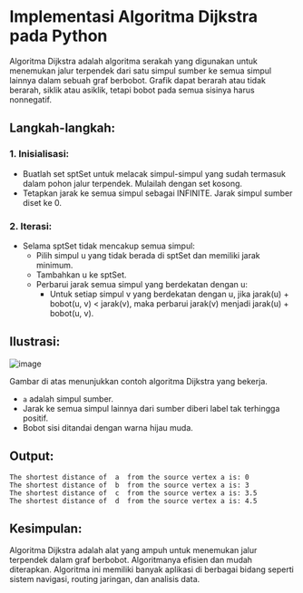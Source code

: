 # Implementasi Algoritma Dijkstra pada Python

Algoritma Dijkstra adalah algoritma serakah yang digunakan untuk menemukan jalur terpendek dari satu simpul sumber ke semua simpul lainnya dalam sebuah graf berbobot. Grafik dapat berarah atau tidak berarah, siklik atau asiklik, tetapi bobot pada semua sisinya harus nonnegatif.

## Langkah-langkah:

### 1. Inisialisasi:
- Buatlah set sptSet untuk melacak simpul-simpul yang sudah termasuk dalam pohon jalur terpendek. Mulailah dengan set kosong.
- Tetapkan jarak ke semua simpul sebagai INFINITE. Jarak simpul sumber diset ke 0.

### 2. Iterasi:

- Selama sptSet tidak mencakup semua simpul:
  - Pilih simpul u yang tidak berada di sptSet dan memiliki jarak minimum.
  - Tambahkan u ke sptSet.
  - Perbarui jarak semua simpul yang berdekatan dengan u:
    - Untuk setiap simpul v yang berdekatan dengan u, jika jarak(u) + bobot(u, v) < jarak(v), maka perbarui jarak(v) menjadi jarak(u) + bobot(u, v).

## Ilustrasi:
![image](https://user-images.githubusercontent.com/22562694/120260452-8d455d80-c2b3-11eb-9d84-6b8b46dffc2c.png)

Gambar di atas menunjukkan contoh algoritma Dijkstra yang bekerja.
- `a` adalah simpul sumber.
- Jarak ke semua simpul lainnya dari sumber diberi label tak terhingga positif.
- Bobot sisi ditandai dengan warna hijau muda.

## Output:
```
The shortest distance of  a  from the source vertex a is: 0
The shortest distance of  b  from the source vertex a is: 3
The shortest distance of  c  from the source vertex a is: 3.5
The shortest distance of  d  from the source vertex a is: 4.5
```

## Kesimpulan:
Algoritma Dijkstra adalah alat yang ampuh untuk menemukan jalur terpendek dalam graf berbobot. Algoritmanya efisien dan mudah diterapkan. Algoritma ini memiliki banyak aplikasi di berbagai bidang seperti sistem navigasi, routing jaringan, dan analisis data.
